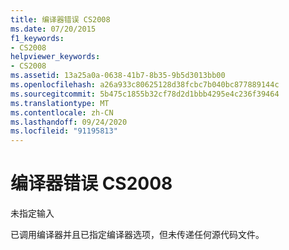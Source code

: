```yaml
---
title: 编译器错误 CS2008
ms.date: 07/20/2015
f1_keywords:
- CS2008
helpviewer_keywords:
- CS2008
ms.assetid: 13a25a0a-0638-41b7-8b35-9b5d3013bb00
ms.openlocfilehash: a26a933c80625128d38fcbc7b040bc877889144c
ms.sourcegitcommit: 5b475c1855b32cf78d2d1bbb4295e4c236f39464
ms.translationtype: MT
ms.contentlocale: zh-CN
ms.lasthandoff: 09/24/2020
ms.locfileid: "91195813"
---
```

# <a name="compiler-error-cs2008"></a>编译器错误 CS2008

未指定输入  
  
 已调用编译器并且已指定编译器选项，但未传递任何源代码文件。
